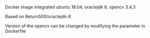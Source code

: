 
Docker image integrated ubuntu 18.04, oraclejdk 8, opencv 3.4.3

Based on Return500/oraclejdk-8

Version of the opencv can be changed by modifying the parameter in Dockerfile
